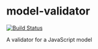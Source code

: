 # model-validator

[![Build Status](https://travis-ci.org/dasnervtdoch/model-validator.svg)](https://travis-ci.org/dasnervtdoch/model-validator)

A validator for a JavaScript model

